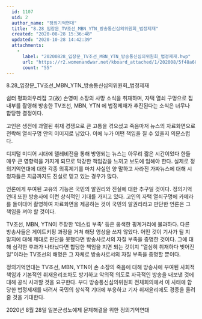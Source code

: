 ```yaml
---
  id: 1107
  uid: 2
  author_name: "정의기억연대"
  title: "8.28_입장문_TV조선_MBN_YTN_방송통신심의위원회_법정제재"
  created: "2020-08-28 15:36:48"
  updated: "2020-10-28 14:42:39"
  attachments: 
    - 
      label: "20200828_입장문_TV조선_MBN_YTN_방송통신심의위원회_법정제재.hwp"
      url: "https://r2.womenandwar.net/kboard_attached/1/202008/5f48a600ced146196411.hwp"
      count: "55"
---
```

8.28_입장문_TV조선_MBN_YTN_방송통신심의위원회_법정제재

쉼터 평화의우리집 고(故) 손영미 소장의 사망 소식을 취재하며, 자택 열쇠 구멍으로 집 내부를 촬영해 방송한 TV조선, MBN, YTN 에 법정제재가 추진된다는 소식은 너무나 합당한 결정이다. 

고인은 생전에 과열된 취재 경쟁으로 큰 고통을 겪으셨고 죽음마저 뉴스의 자료화면으로 전락해 열쇠구멍 안의 이미지로 남았다. 이에 누가 어떤 책임을 질 수 있을지 의문스럽다. 

디지털 미디어 시대에 텔레비전을 통해 방영되는 뉴스는 아무리 짧은 시간이었다 한들 매우 큰 영향력을 가지게 되므로 막강한 책임감을 느끼고 보도에 임해야 한다. 실제로 정의기억연대에 대한 각종 의혹제기를 마치 사실인 양 말하고 사라진 가짜뉴스에 대해 시청자들은 지금까지도 진실로 믿고 있는 경우가 많다. 

언론에게 부여된 고유의 기능은 국민의 알권리와 진실에 대한 추구일 것이다. 정의기억연대 또한 방송사에 이런 상식적인 기대를 가지고 있다. 고인의 자택 열쇠구멍에 카메라를 들이대어 촬영하여 자료화면을 제공하는 것이 국민의 알권리라고 판단한 언론은 그 책임을 져야 할 것이다. 

TV조선, MBN, YTN이 주장한 '데스킹 부족' 등은 옹색한 핑계거리에 불과하다. 다른 방송사들은 게이트키핑 과정을 거쳐 해당 영상을 쓰지 않았다. 어떤 것이 기사가 될 지 말지에 대해 제대로 판단을 못했다면 방송사로서의 자질 부족을 증명한 것이다. 그에 대해 심각한 후과가 나타났다면 합당한 책임을 지면 되는 것이지 "열심히 취재하다 빚어진 일"이라는 TV조선의 해명은 그 자체로 방송사로서의 자질 부족을 증명할 뿐이다. 

정의기억연대는 TV조선, MBN, YTN이 손 소장의 죽음에 대해 방송사에 부여된 사회적 책임과 기본적인 취재윤리조차도 방기하고 악의적 의도로 자극적인 방송을 내보낸 것에 대해 공식 사과할 것을 요구한다. 부디 방송통신심의위원회 전체회의에서 이 사태에 합당한 법정제재를 내려서 국민의 상식적 기대에 부응하고 기자 취재윤리에도 경종을 울려줄 것을 기대한다.

2020년 8월 28일
일본군성노예제 문제해결을 위한 정의기억연대